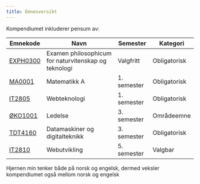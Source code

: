 ```yaml
---
title: Emneoversikt
---
```


Kompendiumet inkluderer pensum av:

| Emnekode                             | Navn                                                 | Semester    | Kategori     |
| ------------------------------------ | ---------------------------------------------------- | ----------- | ------------ |
| [EXPH0300](/emner/exph0300/exph0300) | Examen philosophicum for naturvitenskap og teknologi | Valgfritt   | Obligatorisk |
| [MA0001](/emner/ma0001/ma0001)     | Matematikk A                                         | 1. semester | Obligatorisk |
| [IT2805](/emner/it2805/it2805)     | Webteknologi                                         | 1. semester | Obligatorisk |
| [ØKO1001](/emner/øko1001/øko1001)   | Ledelse                                              | 3. semester | Områdeemne   |
| [TDT4160](/emner/tdt4160/tdt4160)   | Datamaskiner og digitalteknikk                       | 3. semester | Obligatorisk |
| [IT2810](/emner/it2810/it2810)     | Webutvikling                                         | 5. semester | Valgbar      |

Hjernen min tenker både på norsk og engelsk, dermed veksler kompendiumet også
mellom norsk og engelsk
